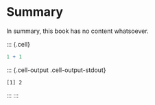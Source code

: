 # Summary

In summary, this book has no content whatsoever.


::: {.cell}

```{.r .cell-code}
1 + 1
```

::: {.cell-output .cell-output-stdout}

```
[1] 2
```


:::
:::
